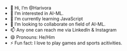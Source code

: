 - 👋 Hi, I’m @Harivora
- 👀 I’m interested in AI-ML.
- 🌱 I’m currently learning JavaScript
- 💞️ I’m looking to collaborate on field of AI-ML. 
- 📫 Any one can reach me via LinkedIn & Instagram
- 😄 Pronouns: He/Him
- ⚡ Fun fact: I love to play games and sports acitivities.

<!---
Harivora/Harivora is a ✨ special ✨ repository because its `README.md` (this file) appears on your GitHub profile.
You can click the Preview link to take a look at your changes.
--->
